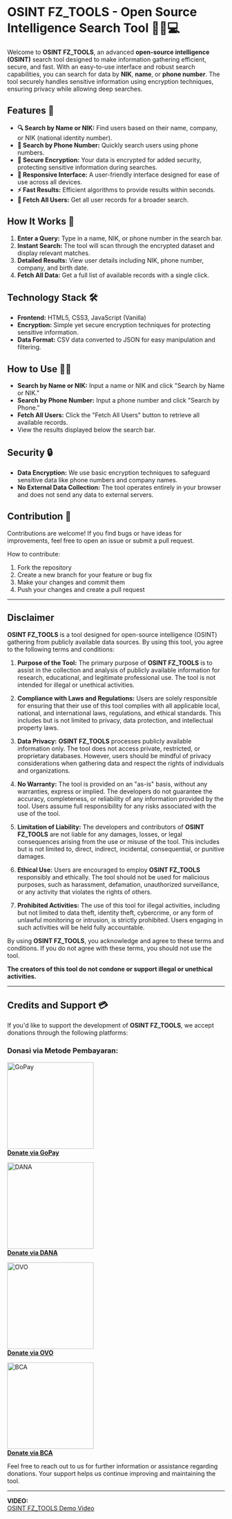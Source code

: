 # OSINT FZ_TOOLS - Open Source Intelligence Search Tool 🕵️‍♂️💻

Welcome to **OSINT FZ_TOOLS**, an advanced **open-source intelligence (OSINT)** search tool designed to make information gathering efficient, secure, and fast. With an easy-to-use interface and robust search capabilities, you can search for data by **NIK**, **name**, or **phone number**. The tool securely handles sensitive information using encryption techniques, ensuring privacy while allowing deep searches.

## Features 🚀

- **🔍 Search by Name or NIK:** Find users based on their name, company, or NIK (national identity number).
- **📱 Search by Phone Number:** Quickly search users using phone numbers.
- **🔐 Secure Encryption:** Your data is encrypted for added security, protecting sensitive information during searches.
- **📱 Responsive Interface:** A user-friendly interface designed for ease of use across all devices.
- **⚡ Fast Results:** Efficient algorithms to provide results within seconds.
- **💾 Fetch All Users:** Get all user records for a broader search.

## How It Works 🔧

1. **Enter a Query:** Type in a name, NIK, or phone number in the search bar.
2. **Instant Search:** The tool will scan through the encrypted dataset and display relevant matches.
3. **Detailed Results:** View user details including NIK, phone number, company, and birth date.
4. **Fetch All Data:** Get a full list of available records with a single click.

## Technology Stack 🛠️

- **Frontend:** HTML5, CSS3, JavaScript (Vanilla)
- **Encryption:** Simple yet secure encryption techniques for protecting sensitive information.
- **Data Format:** CSV data converted to JSON for easy manipulation and filtering.

## How to Use 🧑‍💻

- **Search by Name or NIK:** Input a name or NIK and click "Search by Name or NIK."
- **Search by Phone Number:** Input a phone number and click "Search by Phone."
- **Fetch All Users:** Click the "Fetch All Users" button to retrieve all available records.
- View the results displayed below the search bar.

## Security 🔒

- **Data Encryption:** We use basic encryption techniques to safeguard sensitive data like phone numbers and company names.
- **No External Data Collection:** The tool operates entirely in your browser and does not send any data to external servers.

## Contribution 🤝

Contributions are welcome! If you find bugs or have ideas for improvements, feel free to open an issue or submit a pull request.

How to contribute:
1. Fork the repository
2. Create a new branch for your feature or bug fix
3. Make your changes and commit them
4. Push your changes and create a pull request

---

## Disclaimer

**OSINT FZ_TOOLS** is a tool designed for open-source intelligence (OSINT) gathering from publicly available data sources. By using this tool, you agree to the following terms and conditions:

1. **Purpose of the Tool:** The primary purpose of **OSINT FZ_TOOLS** is to assist in the collection and analysis of publicly available information for research, educational, and legitimate professional use. The tool is not intended for illegal or unethical activities.
   
2. **Compliance with Laws and Regulations:** Users are solely responsible for ensuring that their use of this tool complies with all applicable local, national, and international laws, regulations, and ethical standards. This includes but is not limited to privacy, data protection, and intellectual property laws.

3. **Data Privacy:** **OSINT FZ_TOOLS** processes publicly available information only. The tool does not access private, restricted, or proprietary databases. However, users should be mindful of privacy considerations when gathering data and respect the rights of individuals and organizations.

4. **No Warranty:** The tool is provided on an "as-is" basis, without any warranties, express or implied. The developers do not guarantee the accuracy, completeness, or reliability of any information provided by the tool. Users assume full responsibility for any risks associated with the use of the tool.

5. **Limitation of Liability:** The developers and contributors of **OSINT FZ_TOOLS** are not liable for any damages, losses, or legal consequences arising from the use or misuse of the tool. This includes but is not limited to, direct, indirect, incidental, consequential, or punitive damages.

6. **Ethical Use:** Users are encouraged to employ **OSINT FZ_TOOLS** responsibly and ethically. The tool should not be used for malicious purposes, such as harassment, defamation, unauthorized surveillance, or any activity that violates the rights of others.

7. **Prohibited Activities:** The use of this tool for illegal activities, including but not limited to data theft, identity theft, cybercrime, or any form of unlawful monitoring or intrusion, is strictly prohibited. Users engaging in such activities will be held fully accountable.

By using **OSINT FZ_TOOLS**, you acknowledge and agree to these terms and conditions. If you do not agree with these terms, you should not use the tool.

**The creators of this tool do not condone or support illegal or unethical activities.**

---

## Credits and Support 💳

If you'd like to support the development of **OSINT FZ_TOOLS**, we accept donations through the following platforms:

### Donasi via Metode Pembayaran:

[<img src="https://example.com/gopay-button.png" alt="GoPay" width="200"/>](#)  
[**Donate via GoPay**](#)  

[<img src="https://example.com/dana-button.png" alt="DANA" width="200"/>](#)  
[**Donate via DANA**](#)  

[<img src="https://example.com/ovo-button.png" alt="OVO" width="200"/>](#)  
[**Donate via OVO**](#)  

[<img src="https://example.com/bca-button.png" alt="BCA" width="200"/>](#)  
[**Donate via BCA**](#)

Feel free to reach out to us for further information or assistance regarding donations. Your support helps us continue improving and maintaining the tool.

---

**VIDEO:**  
[OSINT FZ_TOOLS Demo Video](https://github.com/user-attachments/assets/821dccf8-dfdd-45df-88fd-d1be3b597f9a)
